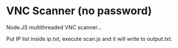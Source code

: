 # VNC Scanner (no password)

Node.JS multithreaded VNC scanner... 

Put IP list inside ip.txt, execute scan.js and it will write to output.txt. 

